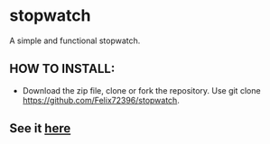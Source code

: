 # stopwatch
A simple and functional stopwatch.

## HOW TO INSTALL:
- Download the zip file, clone or fork the repository. Use git clone https://github.com/Felix72396/stopwatch.

## See it [here](https://felix72396.github.io/stopwatch/)
